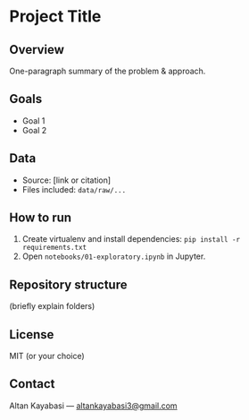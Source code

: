 # Project Title 
## Overview 

One-paragraph summary of the problem & approach. 

## Goals 
- Goal 1 
- Goal 2 

## Data 
- Source: [link or citation] 
- Files included: `data/raw/...` 

## How to run 

1. Create virtualenv and install dependencies: 
   `pip install -r requirements.txt` 
2. Open `notebooks/01-exploratory.ipynb` in Jupyter. 

## Repository structure 
(briefly explain folders) 

## License 
MIT (or your choice) 

## Contact 
Altan Kayabasi — altankayabasi3@gmail.com
